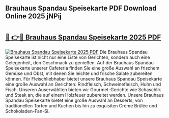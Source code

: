## Brauhaus Spandau Speisekarte PDF Download Online 2025 jNPij

# <h2><a href="http://gcdg42.nevu.top/?p=Brauhaus+Spandau+Speisekarte">🔗 👉🔴 Brauhaus Spandau Speisekarte 2025 PDF</a></h2>

[![Brauhaus Spandau Speisekarte 2025 PDF](https://i.imgur.com/dBaPXMq.png)](http://gcdg42.nevu.top/?p=Brauhaus+Spandau+Speisekarte)
Die Brauhaus Spandau Speisekarte ist nicht nur eine Liste von Gerichten, sondern auch eine Gelegenheit, den Geschmack zu genießen. Auf der Brauhaus Spandau Speisekarte unserer Cafeteria finden Sie eine große Auswahl an frischem Gemüse und Obst, mit denen Sie leichte und frische Salate zubereiten können. Für Fleischliebhaber bietet unsere Brauhaus Spandau Speisekarte eine große Auswahl an Gerichten: Rindfleisch, Schweinefleisch, Huhn und Fisch. Unseren Auserwählten bieten wir Gourmet-Gerichte wie Schaschlik und Steak an, die auf einem Holzfeuer zubereitet werden. Unsere Brauhaus Spandau Speisekarte bietet eine große Auswahl an Desserts, von traditionellen Torten und Kuchen bis hin zu exquisiten Crème Brûlée und Schokoladen-Fan-Si.
